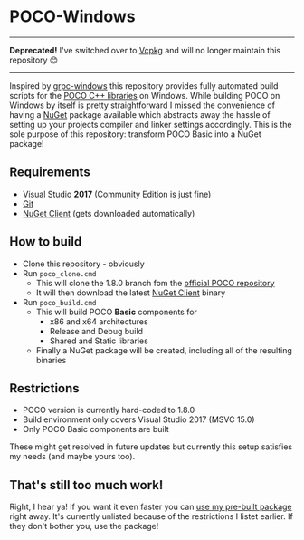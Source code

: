 # POCO-Windows

---

**Deprecated!** I've switched over to [Vcpkg](https://github.com/Microsoft/vcpkg) and will no longer maintain this repository 😊

---

Inspired by [grpc-windows](https://github.com/plasticbox/grpc-windows) this repository provides fully automated build scripts for the [POCO C++ libraries](https://pocoproject.org/) on Windows. While building POCO on Windows by itself is pretty straightforward I missed the convenience of having a [NuGet](https://www.nuget.org/) package available which abstracts away the hassle of setting up your projects compiler and linker settings accordingly. This is the sole purpose of this repository: transform POCO Basic into a NuGet package!

## Requirements
 * Visual Studio **2017** (Community Edition is just fine)
 * [Git](https://git-scm.com/)
 * [NuGet Client](https://dist.nuget.org/index.html) (gets downloaded automatically)
 
## How to build
 * Clone this repository - obviously
 * Run `poco_clone.cmd`
   * This will clone the 1.8.0 branch fom the [official POCO repository](https://github.com/pocoproject/)
   * It will then download the latest [NuGet Client](https://dist.nuget.org/index.html) binary
 * Run `poco_build.cmd`
   * This will build POCO **Basic** components for
     * x86 and x64 architectures
     * Release and Debug build
     * Shared and Static libraries
   * Finally a NuGet package will be created, including all of the resulting binaries
   
## Restrictions
  * POCO version is currently hard-coded to 1.8.0
  * Build environment only covers Visual Studio 2017 (MSVC 15.0)
  * Only POCO Basic components are built
  
 These might get resolved in future updates but currently this setup satisfies my needs (and maybe yours too).
 
## That's still too much work!
 Right, I hear ya! If you want it even faster you can [use my pre-built package](https://www.nuget.org/packages/poco-basic-windows-v140/) right away. It's currently unlisted because of the restrictions I listet earlier. If they don't bother you, use the package!
